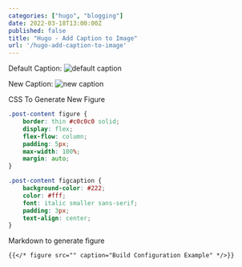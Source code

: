 ```yaml
---
categories: ["hugo", "blogging"]
date: 2022-03-18T13:00:00Z
published: false
title: "Hugo - Add Caption to Image"
url: '/hugo-add-caption-to-image'
---
```



<!--more-->

Default Caption:
![default caption](/images/hugo/figure/default-figure.png)

New Caption:
![new caption](/images/hugo/figure/new-figure.png)

CSS To Generate New Figure

```css
.post-content figure {
    border: thin #c0c0c0 solid;
    display: flex;
    flex-flow: column;
    padding: 5px;
    max-width: 100%;
    margin: auto;
}

.post-content figcaption {
    background-color: #222;
    color: #fff;
    font: italic smaller sans-serif;
    padding: 3px;
    text-align: center;
}
```

Markdown to generate figure

```markdown
{{</* figure src="" caption="Build Configuration Example" */>}}
```
